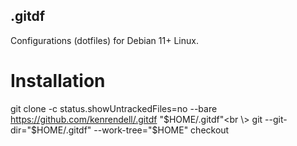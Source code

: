 ## .gitdf
Configurations (dotfiles) for Debian 11+ Linux.

Installation
============
git clone -c status.showUntrackedFiles=no --bare https://github.com/kenrendell/.gitdf "$HOME/.gitdf"<br \>
git --git-dir="$HOME/.gitdf" --work-tree="$HOME" checkout
